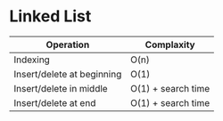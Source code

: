 # Linked List

|Operation                  |Complaxity         |
|---------------------------|-------------------|
|Indexing                   |O(n)               |
|Insert/delete at beginning |O(1)               |
|Insert/delete in middle    |O(1) + search time |
|Insert/delete at end       |O(1) + search time |

